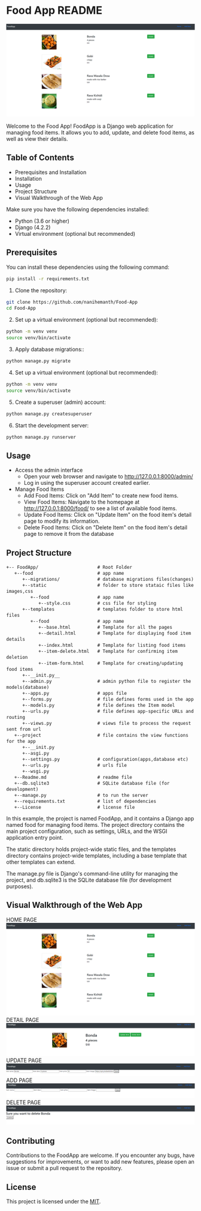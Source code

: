# Food App README
![Food App](images/home.png)

Welcome to the Food App! FoodApp is a Django web application for managing food items. It allows you to add, update, and delete food items, as well as view their details.
## Table of Contents

- Prerequisites and Installation
- Installation
- Usage
- Project Structure
- Visual Walkthrough of the Web App



Make sure you have the following dependencies installed:

- Python (3.6 or higher)
- Django (4.2.2)
- Virtual environment (optional but recommended)

## Prerequisites

You can install these dependencies using the following command:

```bash
pip install -r requirements.txt
```
1. Clone the repository:

```bash
git clone https://github.com/nanihemanth/Food-App
cd Food-App
```
2. Set up a virtual environment (optional but recommended):

```bash
python -m venv venv
source venv/bin/activate
```
3. Apply database migrations::

```bash
python manage.py migrate
```
4. Set up a virtual environment (optional but recommended):

```bash
python -m venv venv
source venv/bin/activate
```

5. Create a superuser (admin) account:

```bash
python manage.py createsuperuser
```

6. Start the development server:

```bash
python manage.py runserver
```




## Usage

- Access the admin interface
     - Open your web browser and navigate to http://127.0.0.1:8000/admin/
     - Log in using the superuser account created earlier.
- Manage Food Items
     - Add Food Items: Click on "Add Item" to create new food items.
     - View Food Items: Navigate to the homepage at http://127.0.0.1:8000/food/ to see a list of available food items.
     - Update Food Items: Click on "Update Item" on the food item's detail page to modify its information.
     - Delete Food Items: Click on "Delete Item" on the food item's detail page to remove it from the database
 
## Project Structure

```
+-- FoodApp/                      # Root Folder
   +--food                        # app name
      +--migrations/              # database migrations files(changes)
      +--static                   # folder to store stataic files like images,css
         +--food                  # app name
            +--style.css          # css file for styling          
      +--templates                # templates folder to store html files
         +--food                  # app name
            +--base.html          # Template for all the pages
            +--detail.html        # Template for displaying food item details
            +--index.html         # Template for listing food items
            +--item-delete.html   # Template for confirming item deletion
            +--item-form.html     # Template for creating/updating food items
      +--__init.py__
      +--admin.py                 # admin python file to register the models(database)
      +--apps.py                  # apps file
      +--forms.py                 # file defines forms used in the app
      +--models.py                # file defines the Item model
      +--urls.py                  # file defines app-specific URLs and routing
      +--views.py                 # views file to process the request sent from url
   +--project                     # file contains the view functions for the app
      +--__init.py
      +--asgi.py
      +--settings.py              # configuration(apps,database etc)
      +--urls.py                  # urls file
      +--wsgi.py
   +--Readme.md                   # readme file
   +--db.sqlite3                  # SQLite database file (for development)
   +--manage.py                   # to run the server
   +--requirements.txt            # list of dependencies
   +--License                     # license file
   ```
In this example, the project is named FoodApp, and it contains a Django app named food for managing food items. The project directory contains the main project configuration, such as settings, URLs, and the WSGI application entry point.

The static directory holds project-wide static files, and the templates directory contains project-wide templates, including a base template that other templates can extend.

The manage.py file is Django's command-line utility for managing the project, and db.sqlite3 is the SQLite database file (for development purposes).



## Visual Walkthrough of the Web App

HOME PAGE
	![HOME](images/home.png)
DETAIL PAGE
	![DETAIL](images/detail.png)
UPDATE PAGE
	![UPDATE](images/update.png)
ADD PAGE
	![ADD](images/add.png)
DELETE PAGE
	![DELETE](images/delete.png)


## Contributing

Contributions to the FoodApp are welcome. If you encounter any bugs, have suggestions for improvements, or want to add new features, please open an issue or submit a pull request to the repository.

## License

This project is licensed under the [MIT](LICENSE).
